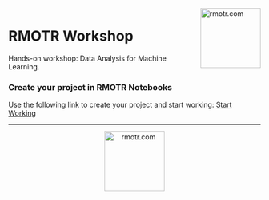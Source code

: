 <img align="right" width="120" alt="rmotr.com" src="https://user-images.githubusercontent.com/7065401/45454218-80bee800-b6b9-11e8-97bb-bb5e7675f440.png">

# RMOTR Workshop

Hands-on workshop: Data Analysis for Machine Learning.

### Create your project in RMOTR Notebooks

Use the following link to create your project and start working: [Start Working](https://notebooks.rmotr.com/projects/create?repo_url=https://github.com/rmotr/ml-data-analysis-workshop&name=ml-data-analysis-workshop)

---
<a href="https://rmotr.com/" target="_blank" style="display: block; text-align: center;">
  <img width="120" alt="rmotr.com" src="https://user-images.githubusercontent.com/7065401/45453876-72240100-b6b8-11e8-9c5a-9cd1ba75b91b.png">
</a>
